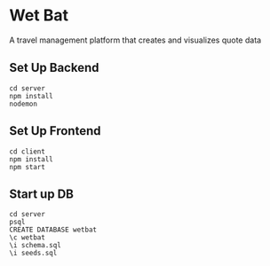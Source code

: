 # Wet Bat
A travel management platform that creates and visualizes quote data

## Set Up Backend
```
cd server
npm install
nodemon
```

## Set Up Frontend
```
cd client
npm install
npm start
```

## Start up DB
```
cd server
psql
CREATE DATABASE wetbat
\c wetbat
\i schema.sql
\i seeds.sql
```
